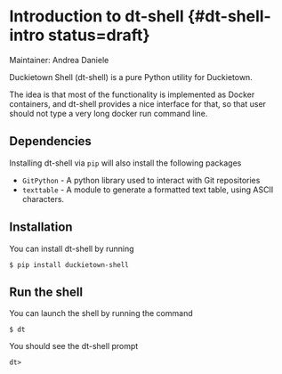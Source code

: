 # Introduction to dt-shell {#dt-shell-intro status=draft}

Maintainer: Andrea Daniele

Duckietown Shell (dt-shell) is a pure Python utility for Duckietown.

The idea is that most of the functionality is implemented as Docker containers, and
dt-shell provides a nice interface for that, so that user should not type a very long
docker run command line.



## Dependencies

Installing dt-shell via `pip` will also install the following packages

- `GitPython` - A python library used to interact with Git repositories
- `texttable` - A module to generate a formatted text table, using ASCII characters.



## Installation

You can install dt-shell by running

    $ pip install duckietown-shell



## Run the shell

You can launch the shell by running the command

    $ dt

You should see the dt-shell prompt

```
dt>

```
